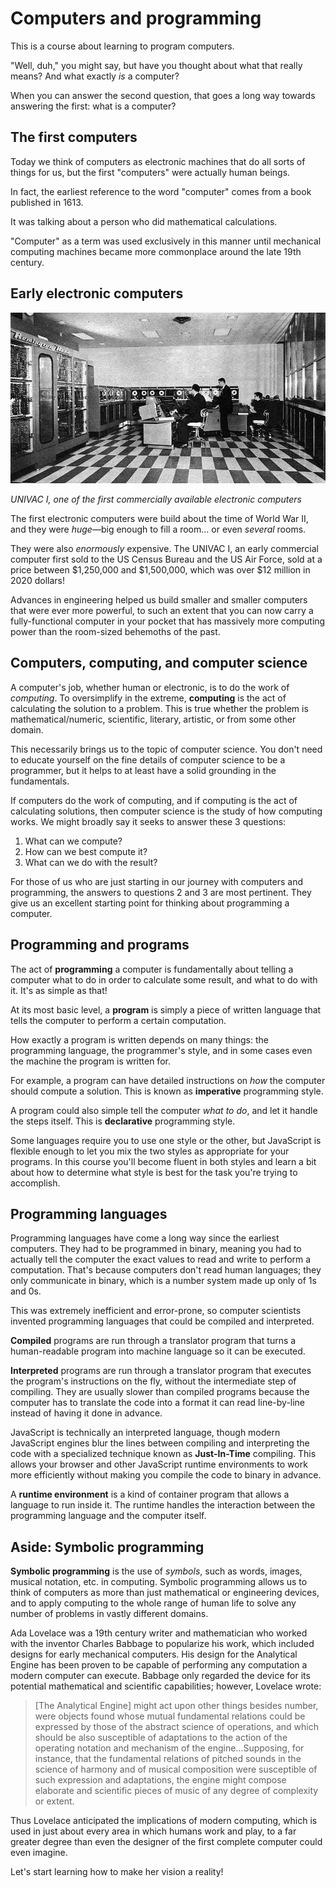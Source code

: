 # Computers and programming

This is a course about learning to program computers.

"Well, duh," you might say, but have you thought about what that really means? And what exactly *is* a computer?

When you can answer the second question, that goes a long way towards answering the first: what is a computer?

## The first computers

Today we think of computers as electronic machines that do all sorts of things for us, but the first "computers" were actually human beings.

In fact, the earliest reference to the word "computer" comes from a book published in 1613.

It was talking about a person who did mathematical calculations.

"Computer" as a term was used exclusively in this manner until mechanical computing machines became more commonplace around the late 19th century.

## Early electronic computers

![UNIVAC I, one of the first commercially available electronic computers](../img/UNIVAC-I-BRL61-0977.jpg)
<p class="caption"><i>UNIVAC I, one of the first commercially available electronic computers</i></p>

The first electronic computers were build about the time of World War II, and they were *huge*&mdash;big enough to fill a room... or even *several* rooms.

They were also *enormously* expensive. The UNIVAC I, an early commercial computer first sold to the US Census Bureau and the US Air Force, sold at a price between $1,250,000 and $1,500,000, which was over $12 million in 2020 dollars!

Advances in engineering helped us build smaller and smaller computers that were ever more powerful, to such an extent that you can now carry a fully-functional computer in your pocket that has massively more computing power than the room-sized behemoths of the past.

## Computers, computing, and computer science

A computer's job, whether human or electronic, is to do the work of *computing*. To oversimplify in the extreme, **computing** is the act of calculating the solution to a problem. This is true whether the problem is mathematical/numeric, scientific, literary, artistic, or from some other domain.

This necessarily brings us to the topic of computer science. You don't need to educate yourself on the fine details of computer science to be a programmer, but it helps to at least have a solid grounding in the fundamentals.

If computers do the work of computing, and if computing is the act of calculating solutions, then computer science is the study of how computing works. We might broadly say it seeks to answer these 3 questions:

1. What can we compute?
2. How can we best compute it?
3. What can we do with the result?

For those of us who are just starting in our journey with computers and programming, the answers to questions 2 and 3 are most pertinent. They give us an excellent starting point for thinking about programming a computer.

## Programming and programs

The act of **programming** a computer is fundamentally about telling a computer what to do in order to calculate some result, and what to do with it. It's as simple as that!

At its most basic level, a **program** is simply a piece of written language that tells the computer to perform a certain computation.

How exactly a program is written depends on many things: the programming language, the programmer's style, and in some cases even the machine the program is written for.

For example, a program can have detailed instructions on *how* the computer should compute a solution. This is known as **imperative** programming style.

A program could also simple tell the computer *what to do*, and let it handle the steps itself. This is **declarative** programming style.

Some languages require you to use one style or the other, but JavaScript is flexible enough to let you mix the two styles as appropriate for your programs. In this course you'll become fluent in both styles and learn a bit about how to determine what style is best for the task you're trying to accomplish.

## Programming languages

Programming languages have come a long way since the earliest computers. They had to be programmed in binary, meaning you had to actually tell the computer the exact values to read and write to perform a computation. That's because computers don't read human languages; they only communicate in binary, which is a number system made up only of 1s and 0s.

This was extremely inefficient and error-prone, so computer scientists invented programming languages that could be compiled and interpreted.

**Compiled** programs are run through a translator program that turns a human-readable program into machine language so it can be executed.

**Interpreted** programs are run through a translator program that executes the program's instructions on the fly, without the intermediate step of compiling. They are usually slower than compiled programs because the computer has to translate the code into a format it can read line-by-line instead of having it done in advance.

JavaScript is technically an interpreted language, though modern JavaScript engines blur the lines between compiling and interpreting the code with a specialized technique known as **Just-In-Time** compiling. This allows your browser and other JavaScript runtime environments to work more efficiently without making you compile the code to binary in advance.

A **runtime environment** is a kind of container program that allows a language to run inside it. The runtime handles the interaction between the programming language and the computer itself.

## Aside: Symbolic programming

**Symbolic programming** is the use of *symbols*, such as words, images, musical notation, etc. in computing. Symbolic programming allows us to think of computers as more than just mathematical or engineering devices, and to apply computing to the whole range of human life to solve any number of problems in vastly different domains.

Ada Lovelace was a 19th century writer and mathematician who worked with the inventor Charles Babbage to popularize his work, which included designs for early mechanical computers. His design for the Analytical Engine has been proven to be capable of performing any computation a modern computer can execute. Babbage only regarded the device for its potential mathematical and scientific capabilities; however, Lovelace wrote:

<blockquote>[The Analytical Engine] might act upon other things besides number, were objects found whose mutual fundamental relations could be expressed by those of the abstract science of operations, and which should be also susceptible of adaptations to the action of the operating notation and mechanism of the engine...Supposing, for instance, that the fundamental relations of pitched sounds in the science of harmony and of musical composition were susceptible of such expression and adaptations, the engine might compose elaborate and scientific pieces of music of any degree of complexity or extent.</blockquote>

Thus Lovelace anticipated the implications of modern computing, which is used in just about every area in which humans work and play, to a far greater degree than even the designer of the first complete computer could even imagine.

Let's start learning how to make her vision a reality!

